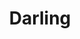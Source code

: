 ---
blog: http://blog.darlinghq.org/
codehost: https://github.com/darlinghq/darling
logohandle: darlinghq
sort: darlinghq
title: Darling
website: http://darlinghq.org/
---